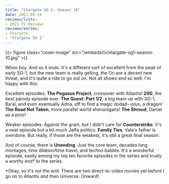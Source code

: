 ```yaml
---
title: "Stargate SG-1: Season 10"
date: 2021-04-19
reviews/lists:
- 2021 TV Reviews
reviews/series:
- Stargate
- "Stargate SG-1"
---
```

{{< figure class="cover-image" src="/embeds/tv/stargate-sg1-season-10.jpg" >}}

Whoo boy. And so it ends. It's a different sort of excellent from the peak of early SG-1, but the new team is really gelling, the Ori are a decent new threat, and it's quite a ride to go out on. Not all shows end so well. I'm happy with this. 

Excellent episodes: <b>The Pegasus Project</b>, crossover with Atlantis! <b>200</b>, the best parody episode ever. <b>The Quest: Part 1/2</b>, a big team up with SG-1, Ba'al, and even eventually Adria, off to find a magic dodad--plus, a dragon! <b>The Road Not Taken</b>, more parallel world shenanigans! <b>The Shroud</b>, Daniel as a prior!

Weaker episodes: Against the grain, but I didn't care for <b>Counterstrike</b>. It's a neat episode but a bit much Jaffa politics. <b>Family Ties</b>, Vala's father is overdone. But really, if those are the weakest, it's still a great final season. 

And of course, there is <b>Unending</b>. Just the core team, decades long montages, time dilation/time travel, and techno babble. It's a wonderful episode, easily among my top ten favorite episodes in the series and truely a worthy end* to the series. 

*Okay, so it's not the end. There are two direct-to-video movies yet before I go on to Atlantis and then Universe. Onward!